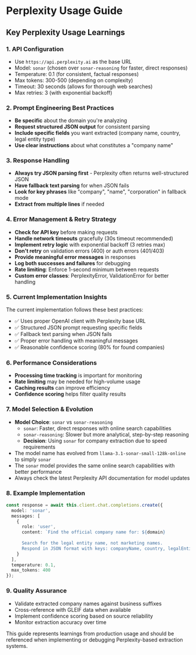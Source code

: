 
# Perplexity Usage Guide

## Key Perplexity Usage Learnings

### 1. **API Configuration**
- Use `https://api.perplexity.ai` as the base URL
- Model: `sonar` (chosen over `sonar-reasoning` for faster, direct responses)
- Temperature: 0.1 (for consistent, factual responses)
- Max tokens: 300-500 (depending on complexity)
- Timeout: 30 seconds (allows for thorough web searches)
- Max retries: 3 (with exponential backoff)

### 2. **Prompt Engineering Best Practices**
- **Be specific** about the domain you're analyzing
- **Request structured JSON output** for consistent parsing
- **Include specific fields** you want extracted (company name, country, legal entity type)
- **Use clear instructions** about what constitutes a "company name"

### 3. **Response Handling**
- **Always try JSON parsing first** - Perplexity often returns well-structured JSON
- **Have fallback text parsing** for when JSON fails
- **Look for key phrases** like "company", "name", "corporation" in fallback mode
- **Extract from multiple lines** if needed

### 4. **Error Management & Retry Strategy**
- **Check for API key** before making requests
- **Handle network timeouts** gracefully (30s timeout recommended)
- **Implement retry logic** with exponential backoff (3 retries max)
- **Don't retry** on validation errors (400) or auth errors (401/403)
- **Provide meaningful error messages** in responses
- **Log both successes and failures** for debugging
- **Rate limiting**: Enforce 1-second minimum between requests
- **Custom error classes**: PerplexityError, ValidationError for better handling

### 5. **Current Implementation Insights**
The current implementation follows these best practices:

- ✅ Uses proper OpenAI client with Perplexity base URL
- ✅ Structured JSON prompt requesting specific fields
- ✅ Fallback text parsing when JSON fails
- ✅ Proper error handling with meaningful messages
- ✅ Reasonable confidence scoring (80% for found companies)

### 6. **Performance Considerations**
- **Processing time tracking** is important for monitoring
- **Rate limiting** may be needed for high-volume usage
- **Caching results** can improve efficiency
- **Confidence scoring** helps filter quality results

### 7. **Model Selection & Evolution**
- **Model Choice**: `sonar` vs `sonar-reasoning`
  - `sonar`: Faster, direct responses with online search capabilities
  - `sonar-reasoning`: Slower but more analytical, step-by-step reasoning
  - **Decision**: Using `sonar` for company extraction due to speed requirements
- The model name has evolved from `llama-3.1-sonar-small-128k-online` to simply `sonar`
- The `sonar` model provides the same online search capabilities with better performance
- Always check the latest Perplexity API documentation for model updates

### 8. **Example Implementation**
```typescript
const response = await this.client.chat.completions.create({
  model: 'sonar',
  messages: [
    {
      role: 'user',
      content: `Find the official company name for: ${domain}
      
      Search for the legal entity name, not marketing names.
      Respond in JSON format with keys: companyName, country, legalEntityType`
    }
  ],
  temperature: 0.1,
  max_tokens: 400
});
```

### 9. **Quality Assurance**
- Validate extracted company names against business suffixes
- Cross-reference with GLEIF data when available
- Implement confidence scoring based on source reliability
- Monitor extraction accuracy over time

This guide represents learnings from production usage and should be referenced when implementing or debugging Perplexity-based extraction systems.
